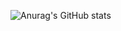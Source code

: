 ![Anurag's GitHub stats](https://github-readme-stats.vercel.app/api?username=Luna252&show_icons=true&theme=buefy)